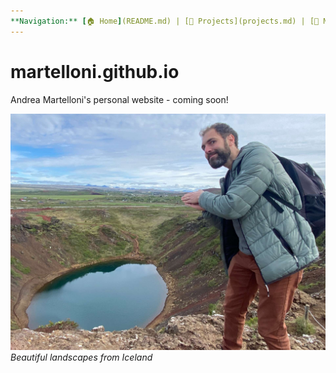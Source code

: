 ```yaml
---
**Navigation:** [🏠 Home](README.md) | [📂 Projects](projects.md) | [🎵 Music](music.md)
---
```


# martelloni.github.io
Andrea Martelloni's personal website - coming soon!

![Iceland landscape](assets/images/iceland.jpg)
*Beautiful landscapes from Iceland*

